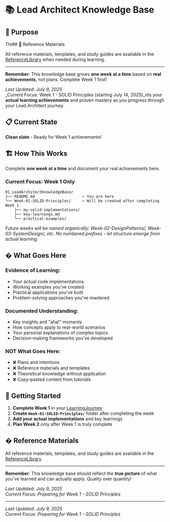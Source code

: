 # 📚 Lead Architect Knowledge Base

## 🎯 Purpose

Thi## 📖 Reference Materials

All reference materials, templates, and study guides are available in the [ReferenceLibrary](../03_ReferenceLibrary/) when needed during learning.

---

**Remember**: This knowledge base grows **one week at a time** based on **real achievements**, not plans. Complete Week 1 first!

_Last Updated: July 9, 2025_  
\_Current Focus: Week 1 - SOLID Principles (starting July 14, 2025)\_nts your **actual learning achievements** and proven mastery as you progress through your Lead Architect journey.

## 📋 Current State

**Clean slate** - Ready for Week 1 achievements!

## 🏗️ How This Works

Complete **one week at a time** and document your real achievements here.

### **Current Focus: Week 1 Only**

```text
01_LeadArchitectKnowledgeBase/
├── README.md                     ← You are here
└── Week-01-SOLID-Principles/     ← Will be created after completing Week 1
    ├── my-solid-implementations/
    ├── key-learnings.md
    └── practical-examples/
```

_Future weeks will be named organically: Week-02-DesignPatterns/, Week-03-SystemDesign/, etc._
_No numbered prefixes - let structure emerge from actual learning._

## � What Goes Here

### **Evidence of Learning:**

- Your actual code implementations
- Working examples you've created
- Practical applications you've built
- Problem-solving approaches you've mastered

### **Documented Understanding:**

- Key insights and "aha!" moments
- How concepts apply to real-world scenarios
- Your personal explanations of complex topics
- Decision-making frameworks you've developed

### **NOT What Goes Here:**

- ❌ Plans and intentions
- ❌ Reference materials and templates
- ❌ Theoretical knowledge without application
- ❌ Copy-pasted content from tutorials

## 🎯 Getting Started

1. **Complete Week 1** in your [LearningJourney](../02_LearningJourney/Week-01-Learning-Journey.md)
2. **Create `Week-01-SOLID-Principles/`** folder after completing the week
3. **Add your actual implementations** and key learnings
4. **Plan Week 2** only after Week 1 is truly complete

## � Reference Materials

All reference materials, templates, and study guides are available in the [ReferenceLibrary](../ReferenceLibrary/REFERENCE_LIBRARY_README.md).

---

**Remember**: This knowledge base should reflect the **true picture** of what you've learned and can actually apply. Quality over quantity!

_Last Updated: July 9, 2025_  
_Current Focus: Preparing for Week 1 - SOLID Principles_

---

_Last Updated: July 9, 2025_  
_Current Focus: Preparing for Week 1 - SOLID Principles_

